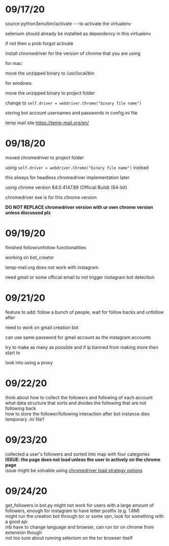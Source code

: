 # 09/17/20

source python3env/bin/activate ---to activate the virtualenv

selenium should already be installed as dependency in this virtualenv

if not then u prob forgot activate

install chromedriver for the version of chrome that you are using

for mac:

move the unzipped binary to /usr/local/bin

for windows:

move the unzipped binary to project folder

change to `self.driver = webdriver.Chrome("binary file name")`


storing bot account usernames and passwords in config.ini file


temp mail site
https://temp-mail.org/en/

# 09/18/20

moved chromedriver to project folder

using `self.driver = webdriver.Chrome("binary file name")` instead

this always for headless chromedriver implementation later

using chrome version 84.0.4147.89 (Official Build) (64-bit)

chromedriver exe is for this chrome version

**DO NOT REPLACE chromedriver version with ur own chrome version unless discussed plz**


# 09/19/20

finished follow/unfollow functionalities

working on bot_creator

temp-mail.org does not work with instagram

need gmail or some official email to not trigger instagram bot detection

# 09/21/20

feature to add: follow a bunch of people, wait for follow backs and unfollow after

need to work on gmail creation bot

can use same password for gmail account as the instagram accounts

try to make as many as possible and if ip banned from making more then start to

look into using a proxy

# 09/22/20

think about how to collect the followers and following of each account   
what data structure that sorts and divides the following that are not following back    
how to store the follower/following interaction after bot instance dies    
temporary .ini file?

# 09/23/20

collected a user's followers and sorted into map with four categories   
**ISSUE: the page does not load unless the user in actively on the chrome page**   
issue might be solvable using [chromedriver load strategy options](https://stackoverflow.com/questions/42397043/how-to-not-wait-for-page-load-to-complete-in-selenium-by-using-chromedriver-mo)   


# 09/24/20

get_followers in bot.py might not work for users with a large amount of followers, enough for instagram to have letter postfix (e.g. 1.6M)   
might run the creation bot through tor or some vpn, look for something with a good api   
mb have to change language and browser, can run tor on chrome from extension though    
not too sure about running selenium on the tor browser itself
